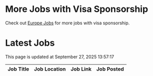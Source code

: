 # More Jobs with Visa Sponsorship

Check out [Europe Jobs](https://github.com/sureshparimi/europejobs#latest-jobs) for more jobs with visa sponsorship.

# Latest Jobs

This page is updated at September 27, 2025 13:57:17

| Job Title | Job Location | Job Link | Job Posted |
| --- | --- | --- | --- |
